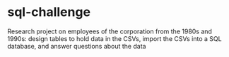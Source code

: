 # sql-challenge
Research project on employees of the corporation from the 1980s and 1990s: design tables to hold data in the CSVs, import the CSVs into a SQL database, and answer questions about the data
